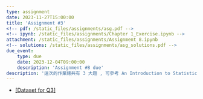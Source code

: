```yaml
---
type: assignment
date: 2023-11-27T15:00:00
title: 'Assignment #3'
<!-- pdf: /static_files/assignments/asg.pdf -->
<!-- ipynb: /static_files/assignments/Chapter 1_Exercise.ipynb -->
attachment: /static_files/assignments/Assignment 8.ipynb
<!-- solutions: /static_files/assignments/asg_solutions.pdf -->
due_event: 
    type: due
    date: 2023-12-04T09:00:00
    description: 'Assignment #8 due'
description: '這次的作業總共有 3 大題 , 可參考 An Introduction to Statistical Learning with Applications in Python 課本第八章中的習題'
---
```


- [[Dataset for Q3]](https://drive.google.com/file/d/14J46fu1xePhR_83WScyIPydIlLudWTP_/view?usp=sharing)
